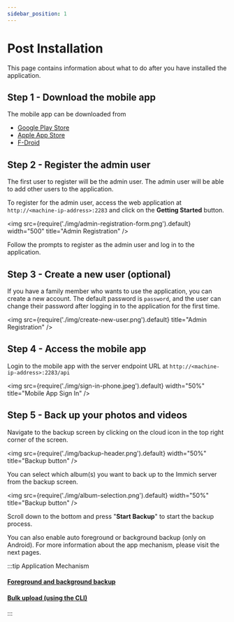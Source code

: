 ```yaml
---
sidebar_position: 1
---
```


# Post Installation

This page contains information about what to do after you have installed the application.

## Step 1 - Download the mobile app

The mobile app can be downloaded from

- [Google Play Store](https://play.google.com/store/apps/details?id=app.alextran.immich)
- [Apple App Store](https://apps.apple.com/us/app/immich/id1613945652)
- [F-Droid](https://f-droid.org/packages/app.alextran.immich)

## Step 2 - Register the admin user

The first user to register will be the admin user. The admin user will be able to add other users to the application.

To register for the admin user, access the web application at `http://<machine-ip-address>:2283` and click on the **Getting Started** button.

<img src={require('./img/admin-registration-form.png').default} width="500" title="Admin Registration" />

Follow the prompts to register as the admin user and log in to the application.

## Step 3 - Create a new user (optional)

If you have a family member who wants to use the application, you can create a new account. The default password is `password`, and the user can change their password after logging in to the application for the first time.

<img src={require('./img/create-new-user.png').default} title="Admin Registration" />

## Step 4 - Access the mobile app

Login to the mobile app with the server endpoint URL at `http://<machine-ip-address>:2283/api`

<img src={require('./img/sign-in-phone.jpeg').default} width="50%" title="Mobile App Sign In" />

## Step 5 - Back up your photos and videos

Navigate to the backup screen by clicking on the cloud icon in the top right corner of the screen.

<img src={require('./img/backup-header.png').default} width="50%" title="Backup button" />

You can select which album(s) you want to back up to the Immich server from the backup screen.

<img src={require('./img/album-selection.png').default} width="50%" title="Backup button" />

Scroll down to the bottom and press "**Start Backup**" to start the backup process. 

You can also enable auto foreground or background backup (only on Android). For more information about the app mechanism, please visit the next pages.


:::tip Application Mechanism
#### [Foreground and background backup](/docs/usage/automatic-backup)
#### [Bulk upload (using the CLI)](/docs/usage/bulk-upload)
:::
